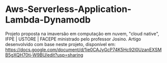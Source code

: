 # Aws-Serverless-Application-Lambda-Dynamodb
Projeto proposta na imaversão em computação em nuvem, "cloud native", IFPE | USTORE | FACEPE ministrado pelo professor Josino.
Artigo desenvolvido com base neste projeto, disponível em: https://docs.google.com/document/d/1ie0CAJyGcP74K5Hc92I0UzanEXSMB5gXQH70tj-W9BU/edit?usp=sharing
